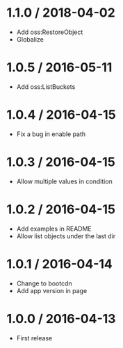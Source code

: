 1.1.0 / 2018-04-02
==================

 * Add oss:RestoreObject
 * Globalize

1.0.5 / 2016-05-11
==================

  * Add oss:ListBuckets

1.0.4 / 2016-04-15
==================

  * Fix a bug in enable path

1.0.3 / 2016-04-15
==================

  * Allow multiple values in condition

1.0.2 / 2016-04-15
==================

  * Add examples in README
  * Allow list objects under the last dir

1.0.1 / 2016-04-14
==================

  * Change to bootcdn
  * Add app version in page

1.0.0 / 2016-04-13
==================

  * First release
